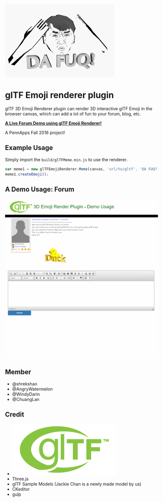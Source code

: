 ![](img/JackieChan.gif)

glTF Emoji renderer plugin
=====

glTF 3D Emoji Renderer plugin can render 3D interactive glTF Emoji in the browser canvas, 
which can add a lot of fun to your forum, blog, etc. 

[**A Live Forum Demo using glTF Emoji Renderer!**](https://shrekshao.github.io/gltf-emoji/src/renderer/a)

A PennApps Fall 2016 project!

## Example Usage

Simply import the `build/glTFMeme.min.js` to use the renderer. 

```javascript
var meme1 = new glTFEmojiRenderer.Meme(canvas, 'url/to/gltf', 'DA FUQ?');
meme1.createEmoji();
```


## A Demo Usage: Forum

![](img/demo.gif)




## Member
* @shrekshao
* @AngryWatermelon
* @WindyDarin
* @ChuangLan


## Credit

* ![gltf-logo](https://github.com/KhronosGroup/glTF/raw/master/specification/figures/gltf.png)
* Three.js
* glTF Sample Models (Jackie Chan is a newly made model by us)
* CKeditor
* gulp